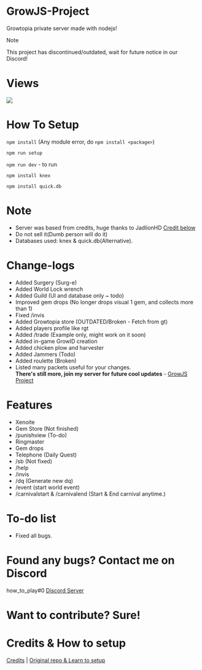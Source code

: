 # GrowJS-Project
Growtopia private server made with nodejs! 

> [!NOTE]
> This project has discontinued/outdated, wait for future notice in our Discord!
>

# Views
[![](https://visitcount.itsvg.in/api?id=GrowJS&label=Project%20Views&pretty=false)](https://visitcount.itsvg.in) 

# How To Setup
```npm install``` (Any module error, do ```npm install <package>```) 

```npm run setup```

```npm run dev``` - to run

```npm install knex```

```npm install quick.db```

# Note
- Server was based from credits, huge thanks to JadlionHD [Credit below](https://github.com/HTPGTDev/GrowJS-Project/blob/main/README.md#credits--how-to-setup)
- Do not sell it(Dumb person will do it)
- Databases used: knex & quick.db(Alternative).

# Change-logs
- Added Surgery (Surg-e)
- Added World Lock wrench
- Added Guild (UI and database only ~ todo)
- Improved gem drops (No longer drops visual 1 gem, and collects more than 1)
- Fixed /invis
- Added Growtopia store (OUTDATED/Broken - Fetch from gt)
- Added players profile like rgt
- Added /trade (Example only, might work on it soon)
- Added in-game GrowID creation
- Added chicken plow and harvester
- Added Jammers (Todo)
- Added roulette (Broken)
- Listed many packets useful for your changes.<br>
  **There's still more, join my server for future cool updates** - [GrowJS Project](https://discord.gg/G8uBgagYcf)

# Features
- Xenoite
- Gem Store (Not finished)
- /punishview (To-do) 
- Ringmaster
- Gem drops
- Telephone (Daily Quest)
- /sb (Not fixed)
- /help
- /invis
- /dq (Generate new dq)
- /event (start world event)
- /carnivalstart & /carnivalend (Start & End carnival anytime.)

# To-do list 
- Fixed all bugs. 

# Found any bugs? Contact me on Discord
how_to_play#0
[Discord Server](https://discord.gg/ZqxeqhGZG8) 

# Want to contribute? Sure! 

# Credits & How to setup
[Credits](https://github.com/JadlionHD/GrowServer/tree/main#credits) | 
[Original repo & Learn to setup](https://github.com/JadlionHD/GrowServer) 
